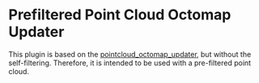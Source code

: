 # Prefiltered Point Cloud Octomap Updater

This plugin is based on the [pointcloud_octomap_updater](https://github.com/ros-planning/moveit/tree/master/moveit_ros/perception/pointcloud_octomap_updater), but without the self-filtering.
Therefore, it is intended to be used with a pre-filtered point cloud.
